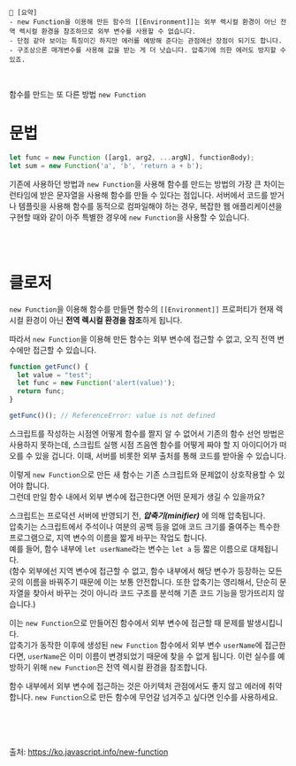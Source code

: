 ```
📍 [요약]
- new Function을 이용해 만든 함수의 [[Environment]]는 외부 렉시컬 환경이 아닌 전역 렉시컬 환경을 참조하므로 외부 변수를 사용할 수 없습니다. 
- 단점 같아 보이는 특징이긴 하지만 에러를 예방해 준다는 관점에선 장점이 되기도 합니다. 
- 구조상으론 매개변수를 사용해 값을 받는 게 더 낫습니다. 압축기에 의한 에러도 방지할 수 있죠.
```
<br/>

함수를 만드는 또 다른 방법 `new Function`
<br/>

# 문법
```js
let func = new Function ([arg1, arg2, ...argN], functionBody);
let sum = new Function('a', 'b', 'return a + b'); 
```
기존에 사용하던 방법과 `new Function`을 사용해 함수를 만드는 방법의 가장 큰 차이는 런타임에 받은 문자열을 사용해 함수를 만들 수 있다는 점입니다.
서버에서 코드를 받거나 템플릿을 사용해 함수를 동적으로 컴파일해야 하는 경우, 복잡한 웹 애플리케이션을 구현할 때와 같이 아주 특별한 경우에 `new Function`을 사용할 수 있습니다.

<br/><br/>

# 클로저
`new Function`을 이용해 함수를 만들면 함수의 `[[Environment]]` 프로퍼티가 현재 렉시컬 환경이 아닌 **전역 렉시컬 환경을 참조**하게 됩니다.

따라서 `new Function`을 이용해 만든 함수는 외부 변수에 접근할 수 없고, 오직 전역 변수에만 접근할 수 있습니다.
```js
function getFunc() {
  let value = "test";
  let func = new Function('alert(value)');
  return func;
}

getFunc()(); // ReferenceError: value is not defined
```

스크립트를 작성하는 시점엔 어떻게 함수를 짤지 알 수 없어서 기존의 함수 선언 방법은 사용하지 못하는데, 스크립트 실행 시점 즈음엔 함수를 어떻게 짜야 할 지 아이디어가 떠오를 수 있을 겁니다. 
이때, 서버를 비롯한 외부 출처를 통해 코드를 받아올 수 있습니다.  

이렇게 `new Function`으로 만든 새 함수는 기존 스크립트와 문제없이 상호작용할 수 있어야 합니다.  
그런데 만일 함수 내에서 외부 변수에 접근한다면 어떤 문제가 생길 수 있을까요?  

스크립트는 프로덕션 서버에 반영되기 전, ***압축기(minifier)*** 에 의해 압축됩니다.  
압축기는 스크립트에서 주석이나 여분의 공백 등을 없애 코드 크기를 줄여주는 특수한 프로그램으로, 지역 변수의 이름을 짧게 바꾸는 작업도 합니다.  
예를 들어, 함수 내부에 `let userName`라는 변수는 `let a` 등 짧은 이름으로 대체됩니다.    
(함수 외부에선 지역 변수에 접근할 수 없고, 함수 내부에서 해당 변수가 등장하는 모든 곳의 이름을 바꿔주기 때문에 이는 보통 안전합니다.
또한 압축기는 영리해서, 단순히 문자열을 찾아서 바꾸는 것이 아니라 코드 구조를 분석해 기존 코드 기능을 망가뜨리지 않습니다.)

이는 `new Function`으로 만들어진 함수에서 외부 변수에 접근할 때 문제를 발생시킵니다.  
압축기가 동작한 이후에 생성된 `new Function` 함수에서 외부 변수 `userName`에 접근한다면, `userName`은 이미 이름이 변경되었기 때문에 찾을 수 없게 됩니다.
이런 실수를 예방하기 위해 `new Function`은 전역 렉시컬 환경을 참조합니다.  

함수 내부에서 외부 변수에 접근하는 것은 아키텍처 관점에서도 좋지 않고 에러에 취약합니다.
`new Function`으로 만든 함수에 무언갈 넘겨주고 싶다면 인수를 사용하세요.

<br/><br/><br/>


출처: https://ko.javascript.info/new-function
